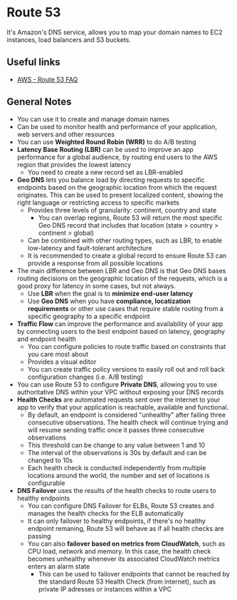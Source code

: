 # Route 53
It's Amazon's DNS service, allows you to map your domain names to EC2 instances, load balancers and S3 buckets.

## Useful links
- [AWS - Route 53 FAQ](https://aws.amazon.com/route53/faqs/)

## General Notes
- You can use it to create and manage domain names
- Can be used to monitor health and performance of your application, web servers and other resources
- You can use **Weighted Round Robin (WRR)** to do A/B testing
- **Latency Base Routing (LBR)** can be used to improve an app performance for a global audience, by routing end users to the AWS region that provides the lowest latency
    - You need to create a new record set as LBR-enabled
- **Geo DNS** lets you balance load by directing requests to specific endpoints based on the geographic location from which the request originates. This can be used to present localized content, showing the right language or restricting access to specific markets
    - Provides three levels of granularity: continent, country and state
        - You can overlap regions, Route 53 will return the most specific Geo DNS record that includes that location (state > country > continent > global)
    - Can be combined with other routing types, such as LBR, to enable low-latency and fault-tolerant architecture
    - It is recommended to create a global record to ensure Route 53 can provide a response from all possible locations
- The main difference between LBR and Geo DNS is that Geo DNS bases routing decisions on the geographic location of the requests, which is a good proxy for latency in some cases, but not always.
    - Use **LBR** when the goal is to **minimize end-user latency**
    - Use **Geo DNS** when you have **compliance, locatization requirements** or other use cases that require stable routing from a specific geography to a specific endpoint
- **Traffic Flow** can improve the performance and availability of your app by connecting users to the best endpoint based on latency, geography and endpoint health
    - You can configure policies to route traffic based on constraints that you care most about
    - Provides a visual editor
    - You can create traffic policy versions to easily roll out and roll back configuration changes (i.e. A/B testing)
- You can use Route 53 to configure **Private DNS**, allowing you to use authoritative DNS within your VPC without exposing your DNS records
- **Health Checks** are automated requests sent over the internet to your app to verify that your application is reachable, available and functional.
    - By default, an endpoint is considered "unhealthy" after failing three consecutive observations. The health check will continue trying and will resume sending traffic once it passes three consecutive observations
    - This threshold can be change to any value between 1 and 10
    - The interval of the observations is 30s by default and can be changed to 10s
    - Each health check is conducted independently from multiple locations around the world, the number and set of locations is configurable
- **DNS Failover** uses the results of the health checks to route users to healthy endpoints
    - You can configure DNS Failover for ELBs, Route 53 creates and manages the health checks for the ELB automatically
    - It can only failover to healthy endpoints, if there's no healthy endpoint remaning, Route 53 will behave as if all health checks are passing
    - You can also **failover based on metrics from CloudWatch**, such as CPU load, network and memory. In this case, the health check becomes unhealthy whenever its associated CloudWatch metrics enters an alarm state
        - This can be used to failover endpoints that cannot be reached by the standard Route 53 Health Check (from internet), such as private IP adresses or instances within a VPC